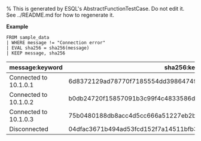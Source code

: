 % This is generated by ESQL's AbstractFunctionTestCase. Do not edit it. See ../README.md for how to regenerate it.

**Example**

```esql
FROM sample_data
| WHERE message != "Connection error"
| EVAL sha256 = sha256(message)
| KEEP message, sha256
```

| message:keyword | sha256:keyword |
| --- | --- |
| Connected to 10.1.0.1 | 6d8372129ad78770f7185554dd39864749a62690216460752d6c075fa38ad85c |
| Connected to 10.1.0.2 | b0db24720f15857091b3c99f4c4833586d0ea3229911b8777efb8d917cf27e9a |
| Connected to 10.1.0.3 | 75b0480188db8acc4d5cc666a51227eb2bc5b989cd8ca912609f33e0846eff57 |
| Disconnected | 04dfac3671b494ad53fcd152f7a14511bfb35747278aad8ce254a0d6e4ba4718 |



